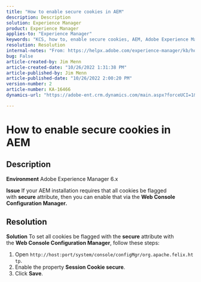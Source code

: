 ```yaml
---
title: "How to enable secure cookies in AEM"
description: Description
solution: Experience Manager
product: Experience Manager
applies-to: "Experience Manager"
keywords: "KCS, how to, enable secure cookies, AEM, Adobe Experience Manager, 6.x"
resolution: Resolution
internal-notes: "From: https://helpx.adobe.com/experience-manager/kb/how-to-enable-secure-cookies-in-AEM.html"
bug: False
article-created-by: Jim Menn
article-created-date: "10/26/2022 1:31:38 PM"
article-published-by: Jim Menn
article-published-date: "10/26/2022 2:00:20 PM"
version-number: 2
article-number: KA-16466
dynamics-url: "https://adobe-ent.crm.dynamics.com/main.aspx?forceUCI=1&pagetype=entityrecord&etn=knowledgearticle&id=e531197f-3255-ed11-bba2-6045bd006b4b"

---
```

# How to enable secure cookies in AEM

## Description


<b>Environment</b>
 Adobe Experience Manager 6.x

<b>Issue</b>
 If your AEM installation requires that all cookies be flagged with <b>secure</b> attribute, then you can enable that via the <b>Web Console Configuration Manager.</b>


## Resolution


<b>Solution</b>
To set all cookies be flagged with the <b>secure</b> attribute with the <b>Web Console Configuration Manager</b>, follow these steps:

1. Open `http://host:port/system/console/configMgr/org.apache.felix.http`.
2. Enable the property <b>Session Cookie secure</b>.
3. Click <b>Save</b>.

